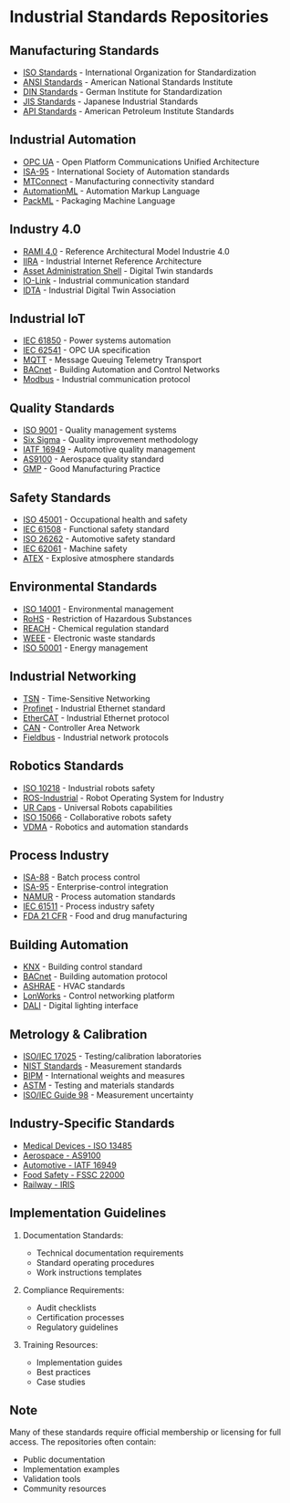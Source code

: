 # Industrial Standards Repositories

## Manufacturing Standards
- [ISO Standards](https://github.com/ISO) - International Organization for Standardization
- [ANSI Standards](https://github.com/ANSI) - American National Standards Institute
- [DIN Standards](https://github.com/DIN-Standards) - German Institute for Standardization
- [JIS Standards](https://github.com/JIS) - Japanese Industrial Standards
- [API Standards](https://github.com/api-standards) - American Petroleum Institute Standards

## Industrial Automation
- [OPC UA](https://github.com/OPCFoundation/UA-.NETStandard) - Open Platform Communications Unified Architecture
- [ISA-95](https://github.com/ISA-95) - International Society of Automation standards
- [MTConnect](https://github.com/mtconnect/standard) - Manufacturing connectivity standard
- [AutomationML](https://github.com/AutomationML) - Automation Markup Language
- [PackML](https://github.com/PackML) - Packaging Machine Language

## Industry 4.0
- [RAMI 4.0](https://github.com/RAMI4-0) - Reference Architectural Model Industrie 4.0
- [IIRA](https://github.com/IIC) - Industrial Internet Reference Architecture
- [Asset Administration Shell](https://github.com/admin-shell-io) - Digital Twin standards
- [IO-Link](https://github.com/IO-Link-Community) - Industrial communication standard
- [IDTA](https://github.com/idtaorg) - Industrial Digital Twin Association

## Industrial IoT
- [IEC 61850](https://github.com/iec61850) - Power systems automation
- [IEC 62541](https://github.com/OPCFoundation) - OPC UA specification
- [MQTT](https://github.com/mqtt) - Message Queuing Telemetry Transport
- [BACnet](https://github.com/bacnet-stack) - Building Automation and Control Networks
- [Modbus](https://github.com/modbus-org) - Industrial communication protocol

## Quality Standards
- [ISO 9001](https://github.com/ISO9001) - Quality management systems
- [Six Sigma](https://github.com/six-sigma) - Quality improvement methodology
- [IATF 16949](https://github.com/IATF) - Automotive quality management
- [AS9100](https://github.com/AS9100) - Aerospace quality standard
- [GMP](https://github.com/GMP-Standards) - Good Manufacturing Practice

## Safety Standards
- [ISO 45001](https://github.com/ISO45001) - Occupational health and safety
- [IEC 61508](https://github.com/IEC61508) - Functional safety standard
- [ISO 26262](https://github.com/ISO26262) - Automotive safety standard
- [IEC 62061](https://github.com/IEC62061) - Machine safety
- [ATEX](https://github.com/ATEX-Guidelines) - Explosive atmosphere standards

## Environmental Standards
- [ISO 14001](https://github.com/ISO14001) - Environmental management
- [RoHS](https://github.com/RoHS-Standard) - Restriction of Hazardous Substances
- [REACH](https://github.com/REACH-Standard) - Chemical regulation standard
- [WEEE](https://github.com/WEEE-Standard) - Electronic waste standards
- [ISO 50001](https://github.com/ISO50001) - Energy management

## Industrial Networking
- [TSN](https://github.com/TSN) - Time-Sensitive Networking
- [Profinet](https://github.com/profinet) - Industrial Ethernet standard
- [EtherCAT](https://github.com/ethercat) - Industrial Ethernet protocol
- [CAN](https://github.com/can-bus) - Controller Area Network
- [Fieldbus](https://github.com/fieldbus) - Industrial network protocols

## Robotics Standards
- [ISO 10218](https://github.com/ISO10218) - Industrial robots safety
- [ROS-Industrial](https://github.com/ros-industrial) - Robot Operating System for Industry
- [UR Caps](https://github.com/UniversalRobots) - Universal Robots capabilities
- [ISO 15066](https://github.com/ISO15066) - Collaborative robots safety
- [VDMA](https://github.com/VDMA) - Robotics and automation standards

## Process Industry
- [ISA-88](https://github.com/ISA-88) - Batch process control
- [ISA-95](https://github.com/ISA-95) - Enterprise-control integration
- [NAMUR](https://github.com/NAMUR) - Process automation standards
- [IEC 61511](https://github.com/IEC61511) - Process industry safety
- [FDA 21 CFR](https://github.com/FDA-21CFR) - Food and drug manufacturing

## Building Automation
- [KNX](https://github.com/KNX-Standard) - Building control standard
- [BACnet](https://github.com/bacnet) - Building automation protocol
- [ASHRAE](https://github.com/ASHRAE) - HVAC standards
- [LonWorks](https://github.com/LonWorks) - Control networking platform
- [DALI](https://github.com/DALI-Alliance) - Digital lighting interface

## Metrology & Calibration
- [ISO/IEC 17025](https://github.com/ISO17025) - Testing/calibration laboratories
- [NIST Standards](https://github.com/NIST) - Measurement standards
- [BIPM](https://github.com/BIPM) - International weights and measures
- [ASTM](https://github.com/ASTM) - Testing and materials standards
- [ISO/IEC Guide 98](https://github.com/ISO-Guide98) - Measurement uncertainty

## Industry-Specific Standards
- [Medical Devices - ISO 13485](https://github.com/ISO13485)
- [Aerospace - AS9100](https://github.com/AS9100)
- [Automotive - IATF 16949](https://github.com/IATF16949)
- [Food Safety - FSSC 22000](https://github.com/FSSC22000)
- [Railway - IRIS](https://github.com/IRIS-Standard)

## Implementation Guidelines
1. Documentation Standards:
   - Technical documentation requirements
   - Standard operating procedures
   - Work instructions templates

2. Compliance Requirements:
   - Audit checklists
   - Certification processes
   - Regulatory guidelines

3. Training Resources:
   - Implementation guides
   - Best practices
   - Case studies

## Note
Many of these standards require official membership or licensing for full access. The repositories often contain:
- Public documentation
- Implementation examples
- Validation tools
- Community resources
